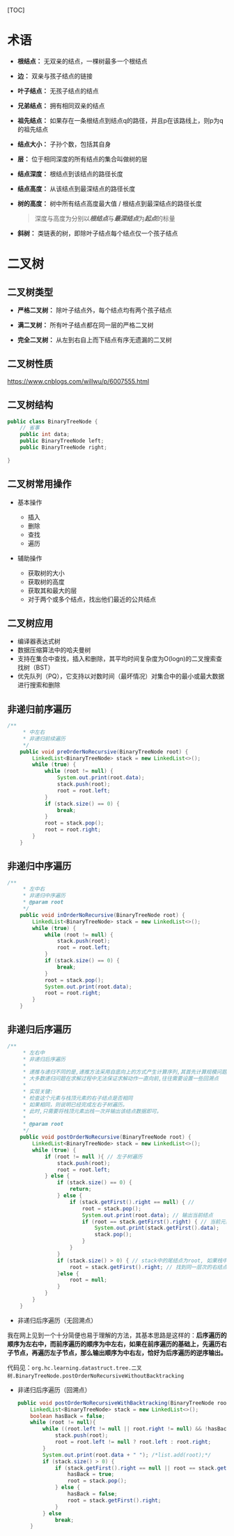 [TOC]

# 术语

* **根结点：**	无双亲的结点，一棵树最多一个根结点

* **边：**	双亲与孩子结点的链接
* **叶子结点：**	无孩子结点的结点
* **兄弟结点：**	拥有相同双亲的结点
* **祖先结点：**	如果存在一条根结点到结点q的路径，并且p在该路线上，则p为q的祖先结点
* **结点大小：**	子孙个数，包括其自身
* **层：**	位于相同深度的所有结点的集合叫做树的层
* **结点深度：**	根结点到该结点的路径长度

- **结点高度：**	从该结点到最深结点的路径长度
- **树的高度：**	树中所有结点高度最大值 / 根结点到最深结点的路径长度

  > 深度与高度为分别以***根结点***与***最深结点***为***起点***的标量

- **斜树：**	类链表的树，即除叶子结点每个结点仅一个孩子结点



# 二叉树

## 二叉树类型

- **严格二叉树：**	除叶子结点外，每个结点均有两个孩子结点

- **满二叉树：**	所有叶子结点都在同一层的严格二叉树
- **完全二叉树：**	从左到右自上而下结点有序无遗漏的二叉树

## 二叉树性质

https://www.cnblogs.com/willwu/p/6007555.html

## 二叉树结构

```java
public class BinaryTreeNode {
	// 省事
	public int data;
	public BinaryTreeNode left;
	public BinaryTreeNode right;
	
}
```

## 二叉树常用操作

- 基本操作
  - 插入
  - 删除
  - 查找
  - 遍历

- 辅助操作
  - 获取树的大小
  - 获取树的高度
  - 获取其和最大的层
  - 对于两个或多个结点，找出他们最近的公共结点

## 二叉树应用

* 编译器表达式树
* 数据压缩算法中的哈夫曼树
* 支持在集合中查找，插入和删除，其平均时间复杂度为O(logn)的二叉搜索查找树（BST）
* 优先队列（PQ），它支持以对数时间（最坏情况）对集合中的最小或最大数据进行搜索和删除

## 非递归前序遍历  

```java
/**
	 * 中左右
	 * 非递归前续遍历
	 */
	public void preOrderNoRecursive(BinaryTreeNode root) {
		LinkedList<BinaryTreeNode> stack = new LinkedList<>();
		while (true) {
			while (root != null) {
				System.out.print(root.data);
				stack.push(root);
				root = root.left;
			}
			if (stack.size() == 0) {
				break;
			}
			root = stack.pop();
			root = root.right;
		}
	}
```



## 非递归中序遍历  

```java
/**
	 * 左中右
	 * 非递归中序遍历
	 * @param root
	 */
	public void inOrderNoRecursive(BinaryTreeNode root) {
		LinkedList<BinaryTreeNode> stack = new LinkedList<>();
		while (true) {
			while (root != null) {
				stack.push(root);
				root = root.left;
			}
			if (stack.size() == 0) {
				break;
			}
			root = stack.pop();
			System.out.print(root.data);
			root = root.right;
		}
	}
```



## 非递归后序遍历  

```java
/**
	 * 左右中
	 * 非递归后序遍历
	 * 
	 * 递推与递归不同的是,递推方法采用自底向上的方式产生计算序列,其首先计算规模问题最小的子问题的解,在此基础上依次计算规模较大的子问题的解,直到最后产生原问题的解
	 * 大多数递归问题在求解过程中无法保证求解动作一直向前,往往需要设置一些回溯点
	 * 
	 * 实现关键: 
	 * 检查这个元素与栈顶元素的右子结点是否相同
	 * 如果相同，则说明已经完成左右子树遍历。
	 * 此时,只需要将栈顶元素出栈一次并输出该结点数据即可。
	 * 
	 * @param root
	 */
	public void postOrderNoRecursive(BinaryTreeNode root) {
		LinkedList<BinaryTreeNode> stack = new LinkedList<>();
		while (true) {
			if (root != null ){ // 左子树遍历
				stack.push(root);
				root = root.left;
			} else {
				if (stack.size() == 0) {
					return;
				} else {
					if (stack.getFirst().right == null) { // 
						root = stack.pop();
						System.out.print(root.data); // 输出当前结点
						if (root == stack.getFirst().right) { // 当前元素是否为栈顶元素右子节点
							System.out.print(stack.getFirst().data);
							stack.pop();
						}
					}
				}
				if (stack.size() > 0) { // stack中的尾结点为root, 如果栈中仍然有数据说明刚刚输出了左子节点，下一步应该是输出右子树或遍历右子树的左子节点
					root = stack.getFirst().right; // 找到同一层次的右结点
				}else {
					root = null;
				}
			}
		}
	}
```

- 非递归后序遍历（无回溯点）

我在网上见到一个十分简便也易于理解的方法，其基本思路是这样的：**后序遍历的顺序为左右中，而前序遍历的顺序为中左右，如果在前序遍历的基础上，先遍历右子节点，再遍历左子节点，那么输出顺序为中右左，恰好为后序遍历的逆序输出。**

代码见：`org.hc.learning.datastruct.tree.二叉树.BinaryTreeNode.postOrderNoRecursiveWithoutBacktracking`

- 非递归后序遍历（回溯点）

  ```java
  public void postOrderNoRecursiveWithBacktracking(BinaryTreeNode root) {
      LinkedList<BinaryTreeNode> stack = new LinkedList<>();
      boolean hasBack = false; 															// 是否回溯过
      while (root != null){
          while ((root.left != null || root.right != null) && !hasBack) { 				// 遍历至子节点最深处 且当前结点未回溯过
              stack.push(root);
              root = root.left != null ? root.left : root.right;
          }
          System.out.print(root.data + " "); /*list.add(root);*/
          if (stack.size() > 0) { 														// 如果栈中有元素
              if (stack.getFirst().right == null || root == stack.getFirst().right) { 	// 首先判断是否已经回溯:右结点为空 或者 当前当前root为栈顶元素的右子树
                  hasBack = true;
                  root = stack.pop();
              } else { 																	// 否则将右子树设置为root以便进行遍历:right 不为空 且 未回溯
                  hasBack = false;
                  root = stack.getFirst().right;
              }
          } else
              break;
      }
  ```